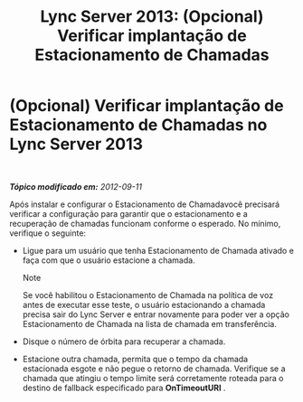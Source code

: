 ﻿---
title: 'Lync Server 2013: (Opcional) Verificar implantação de Estacionamento de Chamadas'
TOCTitle: (Opcional) Verificar implantação de Estacionamento de Chamadas
ms:assetid: fcfe0962-1a9c-4cbd-847c-fed40e3b1480
ms:mtpsurl: https://technet.microsoft.com/pt-br/library/Gg413076(v=OCS.15)
ms:contentKeyID: 49308705
ms.date: 05/19/2016
mtps_version: v=OCS.15
ms.translationtype: HT
---

# (Opcional) Verificar implantação de Estacionamento de Chamadas no Lync Server 2013

 

_**Tópico modificado em:** 2012-09-11_

Após instalar e configurar o Estacionamento de Chamadavocê precisará verificar a configuração para garantir que o estacionamento e a recuperação de chamadas funcionam conforme o esperado. No mínimo, verifique o seguinte:

  - Ligue para um usuário que tenha Estacionamento de Chamada ativado e faça com que o usuário estacione a chamada.
    
    > [!note]  
    > Se você habilitou o Estacionamento de Chamada na política de voz antes de executar esse teste, o usuário estacionando a chamada precisa sair do Lync Server e entrar novamente para poder ver a opção Estacionamento de Chamada na lista de chamada em transferência.

  - Disque o número de órbita para recuperar a chamada.

  - Estacione outra chamada, permita que o tempo da chamada estacionada esgote e não pegue o retorno de chamada. Verifique se a chamada que atingiu o tempo limite será corretamente roteada para o destino de fallback especificado para **OnTimeoutURI** .

